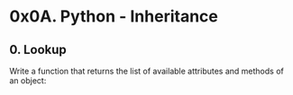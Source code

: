 # 0x0A. Python - Inheritance

## 0. Lookup
Write a function that returns the list of available attributes and methods of an object:


